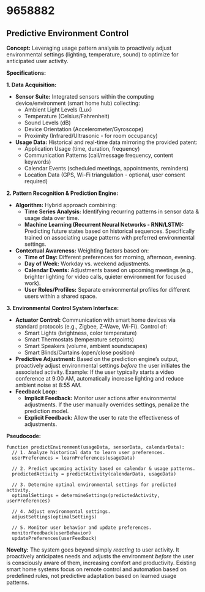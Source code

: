 # 9658882

## Predictive Environment Control

**Concept:** Leveraging usage pattern analysis to proactively adjust environmental settings (lighting, temperature, sound) to optimize for anticipated user activity.

**Specifications:**

**1. Data Acquisition:**

*   **Sensor Suite:** Integrated sensors within the computing device/environment (smart home hub) collecting:
    *   Ambient Light Levels (Lux)
    *   Temperature (Celsius/Fahrenheit)
    *   Sound Levels (dB)
    *   Device Orientation (Accelerometer/Gyroscope)
    *   Proximity (Infrared/Ultrasonic - for room occupancy)
*   **Usage Data:** Historical and real-time data mirroring the provided patent:
    *   Application Usage (time, duration, frequency)
    *   Communication Patterns (call/message frequency, content keywords)
    *   Calendar Events (scheduled meetings, appointments, reminders)
    *   Location Data (GPS, Wi-Fi triangulation - optional, user consent required)

**2. Pattern Recognition & Prediction Engine:**

*   **Algorithm:** Hybrid approach combining:
    *   **Time Series Analysis:**  Identifying recurring patterns in sensor data & usage data over time.
    *   **Machine Learning (Recurrent Neural Networks - RNN/LSTM):** Predicting future states based on historical sequences.  Specifically trained on associating usage patterns with preferred environmental settings.
*   **Contextual Awareness:**  Weighting factors based on:
    *   **Time of Day:**  Different preferences for morning, afternoon, evening.
    *   **Day of Week:**  Workday vs. weekend adjustments.
    *   **Calendar Events:**  Adjustments based on upcoming meetings (e.g., brighter lighting for video calls, quieter environment for focused work).
    *   **User Roles/Profiles:** Separate environmental profiles for different users within a shared space.

**3. Environmental Control System Interface:**

*   **Actuator Control:**  Communication with smart home devices via standard protocols (e.g., Zigbee, Z-Wave, Wi-Fi). Control of:
    *   Smart Lights (brightness, color temperature)
    *   Smart Thermostats (temperature setpoints)
    *   Smart Speakers (volume, ambient soundscapes)
    *   Smart Blinds/Curtains (open/close position)
*   **Predictive Adjustment:** Based on the prediction engine’s output, proactively adjust environmental settings *before* the user initiates the associated activity.  Example:  If the user typically starts a video conference at 9:00 AM, automatically increase lighting and reduce ambient noise at 8:55 AM.
*   **Feedback Loop:**
    *   **Implicit Feedback:** Monitor user actions after environmental adjustments.  If the user manually overrides settings, penalize the prediction model.
    *   **Explicit Feedback:**  Allow the user to rate the effectiveness of adjustments.

**Pseudocode:**

```
function predictEnvironment(usageData, sensorData, calendarData):
  // 1. Analyze historical data to learn user preferences.
  userPreferences = learnPreferences(usageData)

  // 2. Predict upcoming activity based on calendar & usage patterns.
  predictedActivity = predictActivity(calendarData, usageData)

  // 3. Determine optimal environmental settings for predicted activity.
  optimalSettings = determineSettings(predictedActivity, userPreferences)

  // 4. Adjust environmental settings.
  adjustSettings(optimalSettings)

  // 5. Monitor user behavior and update preferences.
  monitorFeedback(userBehavior)
  updatePreferences(userFeedback)
```

**Novelty:** The system goes beyond simply *reacting* to user activity. It proactively anticipates needs and adjusts the environment *before* the user is consciously aware of them, increasing comfort and productivity. Existing smart home systems focus on remote control and automation based on predefined rules, not predictive adaptation based on learned usage patterns.